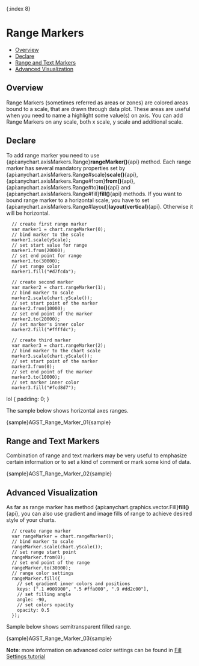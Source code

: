{:index 8}
# Range Markers

* [Overview](#overview)
* [Declare](#declare)
* [Range and Text Markers](#range_and_text_markers)
* [Advanced Visualization](#advanced_visualization)

## Overview

Range Markers (sometimes referred as areas or zones) are colored areas bound to a scale, that are drawn through data plot. These areas are useful when you need to name a highlight some value(s) on axis. You can add Range Markers on any scale, both x scale, y scale and additional scale.

## Declare

To add range marker you need to use {api:anychart.axisMarkers.Range}**rangeMarker()**{api} method. Each range marker has several mandatory properties set by {api:anychart.axisMarkers.Range#scale}**scale()**{api}, {api:anychart.axisMarkers.Range#from}**from()**{api}, {api:anychart.axisMarkers.Range#to}**to()**{api} and {api:anychart.axisMarkers.Range#fill}**fill()**{api} methods. If you want to bound range marker to a horizontal scale, you have to set {api:anychart.axisMarkers.Range#layout}**layout(vertical)**{api}. Otherwise it will be horizontal.

```
  // create first range marker
  var marker1 = chart.rangeMarker(0);
  // bind marker to the scale
  marker1.scale(yScale);
  // set start value for range
  marker1.from(20000);
  // set end point for range
  marker1.to(30000);
  // set range color
  marker1.fill("#d7fcda");
  
  // create second marker
  var marker2 = chart.rangeMarker(1);
  // bind marker to scale
  marker2.scale(chart.yScale());
  // set start point of the marker
  marker2.from(10000);
  // set end point of the marker
  marker2.to(20000);
  // set marker's inner color
  marker2.fill("#ffffdc");
  
  // create third marker
  var marker3 = chart.rangeMarker(2);
  // bind marker to the chart scale
  marker3.scale(chart.yScale());
  // set start point of the marker
  marker3.from(0);
  // set end point of the marker
  marker3.to(10000);
  // set marker inner color
  marker3.fill("#fcd8d7");
```

lol {
 padding: 0;
}

The sample below shows horizontal axes ranges.

{sample}AGST\_Range\_Marker\_01{sample}

## Range and Text Markers

Combination of range and text markers may be very useful to emphasize certain information or to set a kind of comment 
or mark some kind of data.

{sample}AGST\_Range\_Marker\_02{sample}

## Advanced Visualization

As far as range marker has method {api:anychart.graphics.vector.Fill}**fill()**{api}, you can also use gradient and image fills of range to achieve desired style of your charts.

```
  // create range marker
  var rangeMarker = chart.rangeMarker();
  // bind marker to scale
  rangeMarker.scale(chart.yScale());
  // set range start point
  rangeMarker.from(0);
  // set end point of the range
  rangeMarker.to(30000);
  // range color settings
  rangeMarker.fill({
    // set gradient inner colors and positions
    keys: [".1 #009900", ".5 #ffa000", ".9 #dd2c00"],
    // set filling angle
    angle: -90,
    // set colors opacity
    opacity: 0.5
  });
```

Sample below shows semitransparent filled range.

{sample}AGST\_Range\_Marker\_03{sample}

**Note**: more information on advanced color settings can be found in [Fill Settings tutorial](#../Graphics/Fill_Settings)